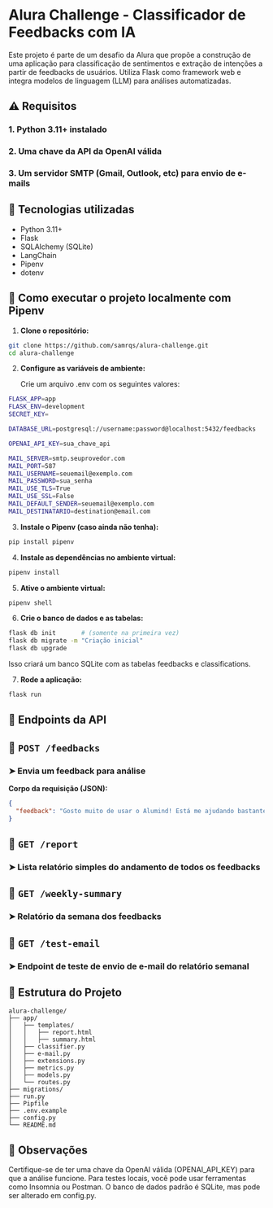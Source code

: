 # Alura Challenge - Classificador de Feedbacks com IA

Este projeto é parte de um desafio da Alura que propõe a construção de uma aplicação para classificação de sentimentos e extração de intenções a partir de feedbacks de usuários. Utiliza Flask como framework web e integra modelos de linguagem (LLM) para análises automatizadas.

## ⚠️ Requisitos

### 1. Python 3.11+ instalado  
### 2. Uma **chave da API da OpenAI** válida  
### 3. Um servidor SMTP (Gmail, Outlook, etc) para envio de e-mails


## 🔧 Tecnologias utilizadas

- Python 3.11+
- Flask
- SQLAlchemy (SQLite)
- LangChain
- Pipenv
- dotenv

## 🚀 Como executar o projeto localmente com Pipenv

1. **Clone o repositório:**

```bash
git clone https://github.com/samrqs/alura-challenge.git
cd alura-challenge
```

2. **Configure as variáveis de ambiente:**

    Crie um arquivo .env com os seguintes valores:


  
```bash
FLASK_APP=app
FLASK_ENV=development
SECRET_KEY=

DATABASE_URL=postgresql://username:password@localhost:5432/feedbacks

OPENAI_API_KEY=sua_chave_api

MAIL_SERVER=smtp.seuprovedor.com
MAIL_PORT=587
MAIL_USERNAME=seuemail@exemplo.com
MAIL_PASSWORD=sua_senha
MAIL_USE_TLS=True
MAIL_USE_SSL=False
MAIL_DEFAULT_SENDER=seuemail@exemplo.com
MAIL_DESTINATARIO=destination@email.com
```

3. **Instale o Pipenv (caso ainda não tenha):**
```bash
pip install pipenv
```

4. **Instale as dependências no ambiente virtual:**
```bash
pipenv install
```

5. **Ative o ambiente virtual:**
```bash
pipenv shell
```

6. **Crie o banco de dados e as tabelas:**
```bash
flask db init       # (somente na primeira vez)
flask db migrate -m "Criação inicial"
flask db upgrade
```

Isso criará um banco SQLite com as tabelas feedbacks e classifications.

7. **Rode a aplicação:**
```bash
flask run
```

## 📮 Endpoints da API 

## 🔹 `POST /feedbacks`

### ➤ Envia um feedback para análise

**Corpo da requisição (JSON):**
```json
{
  "feedback": "Gosto muito de usar o Alumind! Está me ajudando bastante em relação a alguns problemas que tenho. Só queria que houvesse uma forma mais fácil de eu mesmo realizar a edição do meu perfil dentro da minha conta"
}
```

## 🔹 `GET /report`

### ➤ Lista relatório simples do andamento de todos os feedbacks

## 🔹 `GET /weekly-summary`

### ➤ Relatório da semana dos feedbacks

## 🔹 `GET /test-email`

### ➤  Endpoint de teste de envio de e-mail do relatório semanal

## 📁 Estrutura do Projeto

```arduino
alura-challenge/
├── app/
│   ├── templates/
│   │   ├── report.html
│   │   ├── summary.html
│   ├── classifier.py
│   ├── e-mail.py
│   ├── extensions.py
│   ├── metrics.py
│   ├── models.py
│   └── routes.py
├── migrations/
├── run.py
├── Pipfile
├── .env.example
├── config.py
└── README.md
``` 

## 📌 Observações

Certifique-se de ter uma chave da OpenAI válida (OPENAI_API_KEY) para que a análise funcione.
Para testes locais, você pode usar ferramentas como Insomnia ou Postman.
O banco de dados padrão é SQLite, mas pode ser alterado em config.py.
